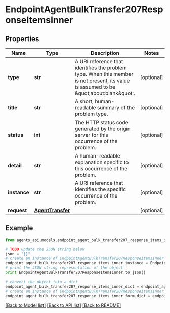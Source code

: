 # EndpointAgentBulkTransfer207ResponseItemsInner


## Properties
Name | Type | Description | Notes
------------ | ------------- | ------------- | -------------
**type** | **str** | A URI reference that identifies the problem type. When this member is not present, its value is assumed to be \&quot;about:blank\&quot;. | [optional] 
**title** | **str** | A short, human-readable summary of the problem type. | [optional] 
**status** | **int** | The HTTP status code generated by the origin server for this occurrence of the problem. | [optional] 
**detail** | **str** | A human-readable explanation specific to this occurrence of the problem. | [optional] 
**instance** | **str** | A URI reference that identifies the specific occurrence of the problem. | [optional] 
**request** | [**AgentTransfer**](AgentTransfer.md) |  | [optional] 

## Example

```python
from agents_api.models.endpoint_agent_bulk_transfer207_response_items_inner import EndpointAgentBulkTransfer207ResponseItemsInner

# TODO update the JSON string below
json = "{}"
# create an instance of EndpointAgentBulkTransfer207ResponseItemsInner from a JSON string
endpoint_agent_bulk_transfer207_response_items_inner_instance = EndpointAgentBulkTransfer207ResponseItemsInner.from_json(json)
# print the JSON string representation of the object
print EndpointAgentBulkTransfer207ResponseItemsInner.to_json()

# convert the object into a dict
endpoint_agent_bulk_transfer207_response_items_inner_dict = endpoint_agent_bulk_transfer207_response_items_inner_instance.to_dict()
# create an instance of EndpointAgentBulkTransfer207ResponseItemsInner from a dict
endpoint_agent_bulk_transfer207_response_items_inner_form_dict = endpoint_agent_bulk_transfer207_response_items_inner.from_dict(endpoint_agent_bulk_transfer207_response_items_inner_dict)
```
[[Back to Model list]](../README.md#documentation-for-models) [[Back to API list]](../README.md#documentation-for-api-endpoints) [[Back to README]](../README.md)


